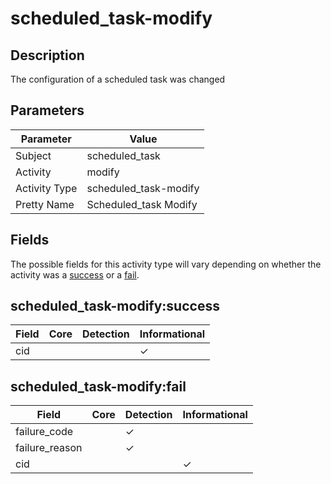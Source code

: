 scheduled_task-modify
=====================

Description
-----------
The configuration of a scheduled task was changed

Parameters
----------
| Parameter     | Value                 |
| ------------- | --------------------- |
| Subject       | scheduled_task        |
| Activity      | modify                |
| Activity Type | scheduled_task-modify |
| Pretty Name   | Scheduled_task Modify |


Fields
------

The possible fields for this activity type will vary depending on whether the activity was a [success](#scheduled_task-modifysuccess) or a [fail](#scheduled_task-modifyfail).


scheduled_task-modify:success
-----------------------------

| Field | Core | Detection | Informational |
| ----- | ---- | --------- | ------------- |
| cid   |      |           | &#10003;      |

scheduled_task-modify:fail
--------------------------

| Field          | Core | Detection | Informational |
| -------------- | ---- | --------- | ------------- |
| failure_code   |      | &#10003;  |               |
| failure_reason |      | &#10003;  |               |
| cid            |      |           | &#10003;      |